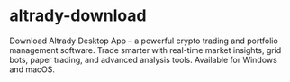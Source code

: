 # altrady-download
Download Altrady Desktop App – a powerful crypto trading and portfolio management software. Trade smarter with real-time market insights, grid bots, paper trading, and advanced analysis tools. Available for Windows and macOS.
